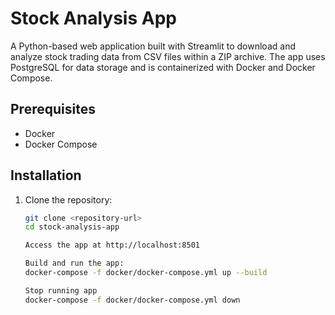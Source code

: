 # Stock Analysis App

A Python-based web application built with Streamlit to download and analyze stock trading data from CSV files within a ZIP archive. The app uses PostgreSQL for data storage and is containerized with Docker and Docker Compose.

## Prerequisites
- Docker
- Docker Compose

## Installation
1. Clone the repository:
   ```bash
   git clone <repository-url>
   cd stock-analysis-app

   Access the app at http://localhost:8501

   Build and run the app: 
   docker-compose -f docker/docker-compose.yml up --build

   Stop running app
   docker-compose -f docker/docker-compose.yml down